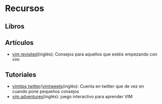 Recursos
=================

## Libros ##

## Artículos ##

* [vim revisited](http://mislav.uniqpath.com/2011/12/vim-revisited/)(inglés):
  Consejos para aquellos que estéis empezando con vim

## Tutoriales ##

* [vimtips twitter](https://twitter.com/vimtips)/[vimtweets](http://www.vimtweets.com)(inglés):
  Cuenta en twitter que de vez en cuando pone pequeños consejos
* [vim adventures](http://vim-adventures.com/)(inglés): juego interactivo para aprender VIM

